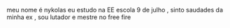 meu nome é  nykolas eu estudo na EE escola 9 de julho , sinto saudades da minha ex , sou lutador e mestre no free fire 
